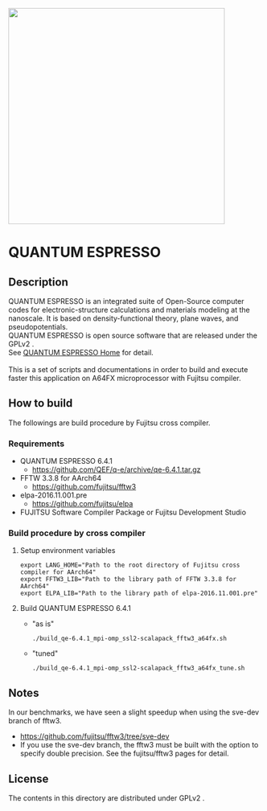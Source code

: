 <a href="https://www.quantum-espresso.org/"><img src="https://www.quantum-espresso.org/project/logos/Quantum_espresso_logo.jpg" width=430></a>

# QUANTUM ESPRESSO


## Description
QUANTUM ESPRESSO is an integrated suite of Open-Source computer codes for electronic-structure calculations and materials modeling at the nanoscale.
It is based on density-functional theory, plane waves, and pseudopotentials. <br>
QUANTUM ESPRESSO is open source software that are released under the GPLv2 . <br>
See [QUANTUM ESPRESSO Home](https://www.quantum-espresso.org/) for detail. <br><br>
This is a set of scripts and documentations in order to build and execute faster this application on A64FX microprocessor with Fujitsu compiler.


## How to build

The followings are build procedure by Fujitsu cross compiler.


### Requirements

- QUANTUM ESPRESSO 6.4.1
  - https://github.com/QEF/q-e/archive/qe-6.4.1.tar.gz
- FFTW 3.3.8 for AArch64
  - https://github.com/fujitsu/fftw3
- elpa-2016.11.001.pre
  - https://github.com/fujitsu/elpa
- FUJITSU Software Compiler Package or Fujitsu Development Studio


### Build procedure by cross compiler

1. Setup environment variables

	```
	export LANG_HOME="Path to the root directory of Fujitsu cross compiler for AArch64"
	export FFTW3_LIB="Path to the library path of FFTW 3.3.8 for AArch64"
	export ELPA_LIB="Path to the library path of elpa-2016.11.001.pre"
	```

2. Build QUANTUM ESPRESSO 6.4.1

	- "as is"

		```
		./build_qe-6.4.1_mpi-omp_ssl2-scalapack_fftw3_a64fx.sh
		```

	- "tuned"

		```
		./build_qe-6.4.1_mpi-omp_ssl2-scalapack_fftw3_a64fx_tune.sh
		```
## Notes
In our benchmarks, we have seen a slight speedup when using the sve-dev branch of fftw3.
- https://github.com/fujitsu/fftw3/tree/sve-dev
- If you use the sve-dev branch, the fftw3 must be built with the option to specify double precision. See the fujitsu/fftw3 pages for detail.

## License

The contents in this directory are distributed under GPLv2 .
